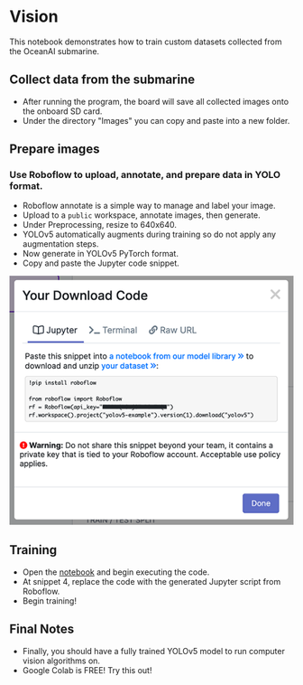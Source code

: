 # Vision
This notebook demonstrates how to train custom datasets collected from the OceanAI submarine.

## Collect data from the submarine
* After running the program, the board will save all collected images onto the onboard SD card.
* Under the directory "Images" you can copy and paste into a new folder.

## Prepare images
### Use Roboflow to upload, annotate, and prepare data in YOLO format.
* Roboflow annotate is a simple way to manage and label your image.
* Upload to a ```public``` workspace, annotate images, then generate.
* Under Preprocessing, resize to 640x640. 
* YOLOv5 automatically augments during training so do not apply any augmentation steps.
* Now generate in YOLOv5 PyTorch format.
* Copy and paste the Jupyter code snippet.

![image](resources/code_snippet.png)

## Training
* Open the [notebook](Vision.ipynb) and begin executing the code.
* At snippet 4, replace the code with the generated Jupyter script from Roboflow.
* Begin training!

## Final Notes
* Finally, you should have a fully trained YOLOv5 model to run computer vision algorithms on.
* Google Colab is FREE! Try this out!